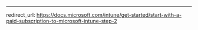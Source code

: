 ---
redirect_url: https://docs.microsoft.com/intune/get-started/start-with-a-paid-subscription-to-microsoft-intune-step-2

